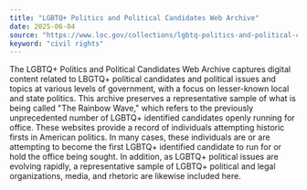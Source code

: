 ```yaml
---
title: "LGBTQ+ Politics and Political Candidates Web Archive"
date: 2025-06-04
source: "https://www.loc.gov/collections/lgbtq-politics-and-political-candidates-web-archive/about-this-collection/"
keyword: "civil rights"
---
```


The LGBTQ+ Politics and Political Candidates Web Archive captures digital content related to LBGTQ+ political candidates and political issues and topics at various levels of government, with a focus on lesser-known local and state politics. This archive preserves a representative sample of what is being called "The Rainbow Wave," which refers to the previously unprecedented number of LGBTQ+ identified candidates openly running for office. These websites provide a record of individuals attempting historic firsts in American politics. In many cases, these individuals are or are attempting to become the first LGBTQ+ identified candidate to run for or hold the office being sought. In addition, as LGBTQ+ political issues are evolving rapidly, a representative sample of LGBTQ+ political and legal organizations, media, and rhetoric are likewise included here.

